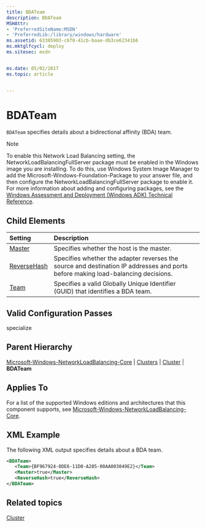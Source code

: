 ```yaml
---
title: BDATeam
description: BDATeam
MSHAttr:
- 'PreferredSiteName:MSDN'
- 'PreferredLib:/library/windows/hardware'
ms.assetid: 63385903-c6f0-41cb-baae-db3ce62341b6
ms.mktglfcycl: deploy
ms.sitesec: msdn


ms.date: 05/02/2017
ms.topic: article


---
```

# BDATeam

`BDATeam` specifies details about a bidirectional affinity (BDA) team.

> [!Note]
> To enable this Network Load Balancing setting, the NetworkLoadBalancingFullServer package must be enabled in the Windows image you are installing. To do this, use Windows System Image Manager to add the Microsoft-Windows-Foundation-Package to your answer file, and then configure the NetworkLoadBalancingFullServer package to enable it. For more information about adding and configuring packages, see the [Windows Assessment and Deployment (Windows ADK) Technical Reference](http://go.microsoft.com/fwlink/?LinkId=206587).

## Child Elements

| Setting                 | Description                                                                           |
|:------------------------|:--------------------------------------------------------------------------------------|
| [Master](microsoft-windows-networkloadbalancing-core-clusters-cluster-bdateam-master.md) | Specifies whether the host is the master. |
| [ReverseHash](microsoft-windows-networkloadbalancing-core-clusters-cluster-bdateam-reversehash.md) | Specifies whether the adapter reverses the source and destination IP addresses and ports before making load-balancing decisions. |
| [Team](microsoft-windows-networkloadbalancing-core-clusters-cluster-bdateam-team.md) | Specifies a valid Globally Unique Identifier (GUID) that identifies a BDA team. |

## Valid Configuration Passes

specialize

## Parent Hierarchy

[Microsoft-Windows-NetworkLoadBalancing-Core](microsoft-windows-networkloadbalancing-core.md) | [Clusters](microsoft-windows-networkloadbalancing-core-clusters.md) | [Cluster](microsoft-windows-networkloadbalancing-core-clusters-cluster.md) | **BDATeam**

## Applies To

For a list of the supported Windows editions and architectures that this component supports, see [Microsoft-Windows-NetworkLoadBalancing-Core](microsoft-windows-networkloadbalancing-core.md).

## XML Example

The following XML output specifies details about a BDA team.

```XML
<BDATeam>
   <Team>{BF967924-0DE6-11D0-A285-00AA003049E2}</Team>
   <Master>true</Master>
   <ReverseHash>true</ReverseHash>
</BDATeam>
```

## Related topics

[Cluster](microsoft-windows-networkloadbalancing-core-clusters-cluster.md)
